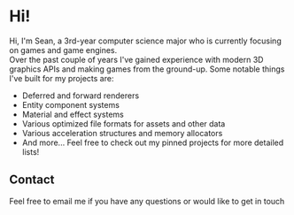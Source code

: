 # Hi!
Hi, I'm Sean, a 3rd-year computer science major who is currently focusing on games and game engines.  
Over the past couple of years I've gained experience with modern 3D graphics APIs and making games from the ground-up.
Some notable things I've built for my projects are:
- Deferred and forward renderers
- Entity component systems
- Material and effect systems
- Various optimized file formats for assets and other data
- Various acceleration structures and memory allocators
- And more... Feel free to check out my pinned projects for more detailed lists!

## Contact
Feel free to email me if you have any questions or would like to get in touch
